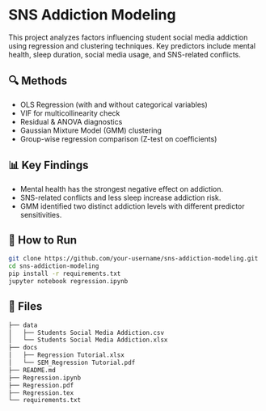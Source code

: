 # SNS Addiction Modeling

This project analyzes factors influencing student social media addiction using regression and clustering techniques. Key predictors include mental health, sleep duration, social media usage, and SNS-related conflicts.


## 🔍 Methods

- OLS Regression (with and without categorical variables)
- VIF for multicollinearity check
- Residual & ANOVA diagnostics
- Gaussian Mixture Model (GMM) clustering
- Group-wise regression comparison (Z-test on coefficients)

## 📊 Key Findings

- Mental health has the strongest negative effect on addiction.
- SNS-related conflicts and less sleep increase addiction risk.
- GMM identified two distinct addiction levels with different predictor sensitivities.

## 🚀 How to Run

```bash
git clone https://github.com/your-username/sns-addiction-modeling.git
cd sns-addiction-modeling
pip install -r requirements.txt
jupyter notebook regression.ipynb
```


## 📁 Files

```bash
├── data
│   ├── Students Social Media Addiction.csv
│   └── Students Social Media Addiction.xlsx
├── docs
│   ├── Regression Tutorial.xlsx
│   └── SEM_Regression Tutorial.pdf
├── README.md
├── Regression.ipynb
├── Regression.pdf
├── Regression.tex
└── requirements.txt
```